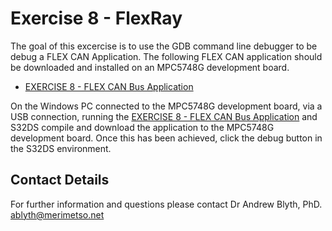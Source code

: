 # Exercise 8 - FlexRay

The goal of this excercise is to use the GDB command line debugger to be debug a FLEX CAN Application. The following FLEX CAN application should be downloaded and installed on an MPC5748G development board.

* [EXERCISE 8 - FLEX CAN Bus Application]()

On the Windows PC connected to the  MPC5748G development board, via a USB connection, running the [EXERCISE 8 - FLEX CAN Bus Application]() and S32DS compile and download the application to the MPC5748G development board. Once this has been achieved, click the debug button in the S32DS environment.

## Contact Details

For further information and questions please contact Dr Andrew Blyth, PhD. <ablyth@merimetso.net>
